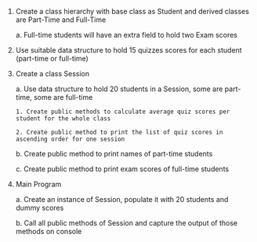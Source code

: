 1. Create a class hierarchy with base class as Student and derived classes are Part-Time and Full-Time

    a. Full-time students will have an extra field to hold two Exam scores

2. Use suitable data structure to hold 15 quizzes scores for each student (part-time or full-time)

3. Create a class Session

    a. Use data structure to hold 20 students in a Session, some are part-time, some are full-time

       1. Create public methods to calculate average quiz scores per student for the whole class

       2. Create public method to print the list of quiz scores in ascending order for one session

    b. Create public method to print names of part-time students

    c. Create public method to print exam scores of full-time students

4. Main Program

   a. Create an instance of Session, populate it with 20 students and dummy scores

   b. Call all public methods of Session and capture the output of those methods on console
